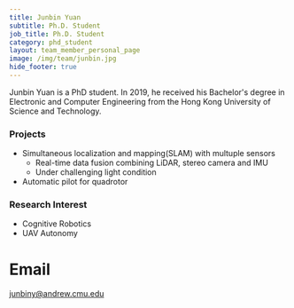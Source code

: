 ```yaml
---
title: Junbin Yuan
subtitle: Ph.D. Student
job_title: Ph.D. Student
category: phd_student
layout: team_member_personal_page
image: /img/team/junbin.jpg
hide_footer: true
---
```


Junbin Yuan is a PhD student. In 2019, he received his Bachelor's degree in Electronic and Computer Engineering from the Hong Kong University of Science and Technology.

### Projects

* Simultaneous localization and mapping(SLAM) with multuple sensors
  * Real-time data fusion combining LiDAR, stereo camera and IMU
  * Under challenging light condition
* Automatic pilot for quadrotor

### Research Interest

* Cognitive Robotics
* UAV Autonomy


# Email #
junbiny@andrew.cmu.edu

